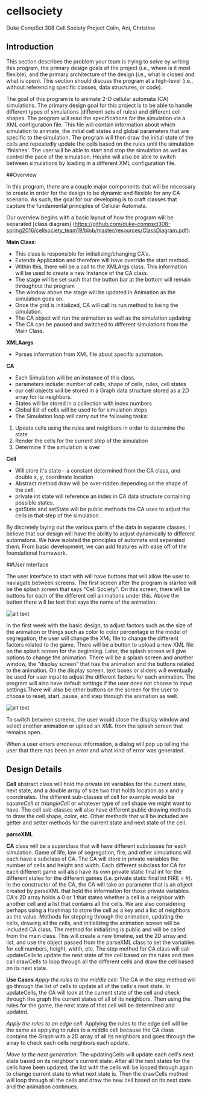 
# cellsociety
Duke CompSci 308 Cell Society Project
Colin, Ani, Christine

## Introduction

This section describes the problem your team is trying to solve by writing this program, the primary design goals of the project (i.e., where is it most flexible), and the primary architecture of the design (i.e., what is closed and what is open). This section should discuss the program at a high-level (i.e., without referencing specific classes, data structures, or code).

The goal of this program is to animate 2-D cellular automata (CA) simulations. The primary design goal for this project is to be able to handle different types of simulations (different sets of rules) and different cell shapes. The program will read the specifications for the simulation via a XML configuration file. This file will contain information about which simulation to animate, the initial cell states and global parameters that are specific to the simulation. The program will then draw the initial state of the cells and repeatedly update the cells based on the rules until the simulation 'finishes'. The user will be able to start and stop the simulation as well as control the pace of the simulation. He/she will also be able to switch between simulations by loading in a different XML configuration file.

##Overview

In this program, there are a couple major components that will be necessary to create in order for the design to be dynamic and flexible for any CA scenario. As such, the goal for our developing is to craft classes that capture the fundamental principles of Cellular Automata.  

Our overview begins with a basic layout of how the program will be separated [class diagram] (https://github.com/duke-compsci308-spring2016/cellsociety_team19/blob/master/resources/ClassDiagram.pdf):

**Main Class**:

* This class is responsible for initializing/changing CA's.
* Extends Application and therefore will have override the start method.
* Within this, there will be a call to the XMLArgs class.  This information will be used to create a new Instance of the CA class.
* The stage will be set such that the button bar at the bottom will remain throughout the program
* The window above the stage will be updated in Animation as the simulation goes on.
* Once the grid is initialized, CA will call its run method to being the simulation.
* The CA object will run the animation as well as the simulation updating
* The CA can be paused and switched to different simulations from the Main Class.
	

**XMLAargs**

* Parses information from XML file about specific automaton.
	
**CA**

* Each Simulation will be an instance of this class.
* parameters include: number of cells, shape of cells, rules, cell states
* our cell objects will be stored in a Graph data structure stored as a 2D array for its neighbors.
* States will be stored in a collection with index numbers
* Global list of cells will be used to for simulation steps 
* The Simulation loop will carry out the following tasks:
	
1. Update cells using the rules and neighbors in order to determine the state
2. Render the cells for the current step of the simulation
3. Determine if the simulation is over

**Cell**

* Will store it's state - a constant determined from the CA class, and double x, y, coordinate location
* Abstract method draw will be over-ridden depending on the shape of the cell. 
* private int state will reference an index in CA data structure containing possible states. 
* getState and setState will be public methods the CA uses to adjust the cells in that step of the simulation.
	

By discretely laying out the various parts of the data in separate classes, I believe that our design will have the ability to adjust dynamically to different automatons.  We have isolated the principles of automata and separated them.  From basic development, we can add features with ease off of the foundational framework.    
	
##User Interface

The user interface to start with will have buttons that will allow the user to naviagate between screens. The first screen after the program is started will be the splash screen that says "Cell Society". On this screen, there will be buttons for each of the different cell animations under this. Above the button there will be text that says the name of the animation. 

![alt text](https://github.com/duke-compsci308-spring2016/cellsociety_team19/blob/master/resources/CellSociety.jpg "A mockup of splash screen")

 In the first week with the basic design, to adjust factors such as the size of the animation or things such as color to color percentage in the model of segregation, the user will change the XML file to change the different factors related to the game. There will be a button to upload a new XML file on the splash screen for the beginning. Later, the splash screen will give options to change the animation. There will be a splash screen and another window, the "display screen" that has the animation and the buttons related to the animation. On the display screen, text boxes or sliders will eventually be used for user input to adjust the different factors for each animation. The program will also have default settings if the user does not choose to input settings.There will also be other buttons on the screen for the user to choose to reset, start, pause, and step through the animation as well. 
 
![alt text](https://github.com/duke-compsci308-spring2016/cellsociety_team19/blob/master/resources/AutomatonDisplay.jpg "A mockup of the display")

To switch between screens, the user would close the display window and select another animation or upload an XML from the splash screen that remains open.

When a user enters erroneous information, a dialog will pop up telling the user that there has been an error and what kind of error was generated.

## Design Details
**Cell** abstract class will hold the private int variables for the current state, next state, and a double array of size two that holds location as x and y coordinates. The different sub-classes of cell for example would be *squareCell* or *triangleCell* or whatever type of cell shape we might want to have. The cell sub-classes will also have different public drawing methods to draw the cell shape, color, etc. Other methods that will be included are getter and setter methods for the current state and next state of the cell.

**parseXML**	

**CA** class will be a superclass that will have different subclasses for each simulation. Game of life, law of segregation, fire, and other simulations will each have a subclass of CA. The CA will store in private variables the number of cells and height and width. Each different subclass for CA for each different game will also have its own private static final int for the different states for the different games (i.e. private static final int FIRE = #).  In the constructor of the CA, the CA will take an parameter that is an object created by parseXML that hold the information for those private variables. CA's 2D array holds a 0 or 1 that states whether a cell is a neighbor with another cell and a list that contains all the cells. We are also considering perhaps using a Hashmap to store the cell as a key and a list of neighbors as the value. Methods for stepping through the animation, updating the cells, drawing all the cells, and initializing the animation screen will be included CA class. The method for initializing is public and will be called from the main class. This will create a new timeline, set the 2D array and list, and use the object passed from the parseXML class to set the variables for cell numbers, height, width, etc. The step method for CA class will call updateCells to update the next state of the cell based on the rules and then call drawCells to loop through all the different cells and draw the cell based on its next state. 

__Use Cases__
*Apply the rules to the middle cell*: The CA in the step method will go through the list of cells to update all of the cells's next state. In updateCells, the CA will look at the current state of the cell and check through the graph the current states of all of its neighbors. Then using the rules for the game, the next state of that cell will be determined and updated. 

*Apply the rules to an edge cell*: Applying the rules to the edge cell will be the same as applying to rules to a middle cell because the CA class contains the Graph with a 2D array of all its neighbors and goes through the array to check each cells neighbors each update.

*Move to the next generation*: The updatingCells will update each cell's next state based on its neighbor's current state. After all the next states for the cells have been updated, the list with the cells will be looped through again to change current state to what next state is. Then the drawCells method will loop through all the cells and draw the new cell based on its next state and the animation continues. 
